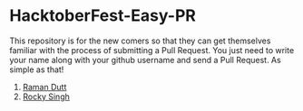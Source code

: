 # HacktoberFest-Easy-PR

This repository is for the new comers so that they can get themselves familiar with the process of submitting a Pull Request.
You just need to write your name along with your github username and send a Pull Request. As simple as that!

1. [Raman Dutt](https://github.com/Raman1121)
2. [Rocky Singh](https://github.com/Rocky-Singh)
